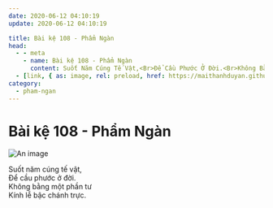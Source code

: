 ```yaml
---
date: 2020-06-12 04:10:19
update: 2020-06-12 04:10:19

title: Bài kệ 108 - Phẩm Ngàn
head:
  - - meta
    - name: Bài kệ 108 - Phẩm Ngàn
      content: Suốt Năm Cúng Tế Vật,<Br>Ðể Cầu Phước Ở Đời.<Br>Không Bằng Một Phần Tư<Br>Kính Lễ Bậc Chánh Trực.<Br>
  - [link, { as: image, rel: preload, href: https://maithanhduyan.github.io/kinh-phap-cu/img/pham-ngan/pham-ngan-108.jpg }]
category:
  - pham-ngan
---
```


# Bài kệ 108 - Phẩm Ngàn

![An image](/img/pham-ngan/pham-ngan-108.jpg)

Suốt năm cúng tế vật,<br>Ðể cầu phước ở đời.<br>Không bằng một phần tư<br>Kính lễ bậc chánh trực.<br>
